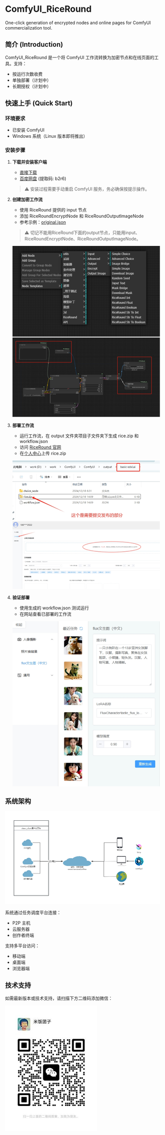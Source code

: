 # ComfyUI_RiceRound
One-click generation of encrypted nodes and online pages for ComfyUI commercialization tool.

## 简介 (Introduction)
ComfyUI_RiceRound 是一个将 ComfyUI 工作流转换为加密节点和在线页面的工具。支持：
- 按运行次数收费
- 单独部署（计划中）
- 长期授权（计划中）

## 快速上手 (Quick Start)

### 环境要求
- 已安装 ComfyUI
- Windows 系统（Linux 版本即将推出）

### 安装步骤

1. **下载并安装客户端**
   - [直接下载](https://github.com/RiceRound/ComfyUI_RiceRound/releases/download/1.0.0.0/riceround_setup.zip)
   - [百度网盘](https://pan.baidu.com/s/1GQ_JUWarN-zI_J89PUlMkA?pwd=b2r6) (提取码: b2r6)

   > ⚠️ 安装过程需要手动重启 ComfyUI 服务，务必确保按提示操作。

2. **创建加密工作流**
   - 使用 RiceRound 提供的 input 节点
   - 添加 RiceRoundEncryptNode 和 RiceRoundOutputImageNode
   - 参考示例：[original.json](https://github.com/RiceRound/ComfyUI_RiceRound/blob/main/demo/original.json)

   > ⚠️ 切记不能用RiceRound下面的output节点，只能用input、RiceRoundEncryptNode、RiceRoundOutputImageNode。

   ![ComfyUI Menu](docs/comfyui_menu.png)
   ![Workflow Example](docs/workflow.png)

3. **部署工作流**
   - 运行工作流，在 output 文件夹项目子文件夹下生成 rice.zip 和 workflow.json
   - 访问 [RiceRound 官网](https://www.riceround.online)
   - 在[个人中心](https://www.riceround.online/personal)上传 rice.zip

   ![Generated Files](docs/files.png)
   ![Upload Workflow](docs/upload_workflow.png)

4. **验证部署**
   - 使用生成的 workflow.json 测试运行
   - 在网站查看已部署的工作流

   ![Web Interface](docs/web.png)

## 系统架构
![System Architecture](docs/construct.png)

系统通过任务调度平台连接：
- P2P 主机
- 云服务器
- 创作者终端

支持多平台访问：
- 移动端
- 桌面端
- 浏览器端

## 技术支持
如需最新版本或技术支持，请扫描下方二维码添加微信：

![WeChat QR Code](docs/wechat.jpg)




